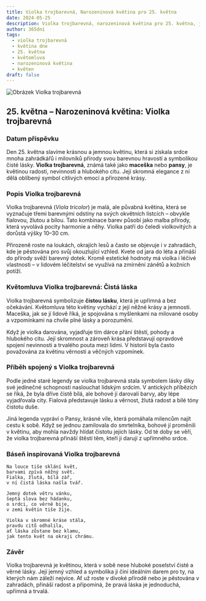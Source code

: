 ```yaml
---
title: Violka trojbarevná, Narozeninová květina pro 25. května
date: 2024-05-25
description: Violka trojbarevná, narozeninová květina pro 25. května, je symbolem Čistá láska. Objevte její jedinečný význam, fascinující příběhy a poezii, která oslavuje její krásu.
author: 365dní
tags:
  - violka trojbarevná
  - květina dne
  - 25. května
  - květomluva
  - narozeninová květina
  - květen
draft: false
---
```


![Obrázek Violka trojbarevná](https://cdn.pixabay.com/photo/2018/05/04/11/06/pansy-3373732_960_720.jpg#center)


## 25. května – Narozeninová květina: Violka trojbarevná

### Datum příspěvku

Den 25. května slavíme krásnou a jemnou květinu, která si získala srdce mnoha zahrádkářů i milovníků přírody svou barevnou hravostí a symbolikou čisté lásky. **Violka trojbarevná**, známá také jako **maceška** nebo **pansy**, je květinou radosti, nevinnosti a hlubokého citu. Její skromná elegance z ní dělá oblíbený symbol citlivých emocí a přirozené krásy.

### Popis Violka trojbarevná

Violka trojbarevná (_Viola tricolor_) je malá, ale půvabná květina, která se vyznačuje třemi barevnými odstíny na svých okvětních lístcích – obvykle fialovou, žlutou a bílou. Tato kombinace barev působí jako malba přírody, která vyvolává pocity harmonie a něhy. Violka patří do čeledi violkovitých a dorůstá výšky 10–30 cm.

Přirozeně roste na loukách, okrajích lesů a často se objevuje i v zahradách, kde je pěstována pro svůj okouzlující vzhled. Kvete od jara do léta a přináší do přírody svěží barevný dotek. Kromě estetické hodnoty má violka i léčivé vlastnosti – v lidovém léčitelství se využívá na zmírnění zánětů a kožních potíží.

### Květomluva Violka trojbarevná: Čistá láska

Violka trojbarevná symbolizuje **čistou lásku**, která je upřímná a bez očekávání. Květomluva této květiny vychází z její něžné krásy a jemnosti. Maceška, jak se jí lidově říká, je spojována s myšlenkami na milované osoby a vzpomínkami na chvíle plné lásky a porozumění.

Když je violka darována, vyjadřuje tím dárce přání štěstí, pohody a hlubokého citu. Její skromnost a zároveň krása představují opravdové spojení nevinnosti a trvalého pouta mezi lidmi. V historii byla často považována za květinu věrnosti a věčných vzpomínek.

### Příběh spojený s Violka trojbarevná

Podle jedné staré legendy se violka trojbarevná stala symbolem lásky díky své jedinečné schopnosti naslouchat lidským srdcím. V antických příbězích se říká, že byla dříve čistě bílá, ale bohové jí darovali barvy, aby lépe vyjadřovala city. Fialová představuje lásku a věrnost, žlutá radost a bílé tóny čistotu duše.

Jiná legenda vypráví o Pansy, krásné víle, která pomáhala milencům najít cestu k sobě. Když se jednou zamilovala do smrtelníka, bohové jí proměnili v květinu, aby mohla navždy hlídat čistotu jejich lásky. Od té doby se věří, že violka trojbarevná přináší štěstí těm, kteří ji darují z upřímného srdce.

### Báseň inspirovaná Violka trojbarevná

```
Na louce tiše sklání květ,  
barvami zpívá něžný svět.  
Fialka, žlutá, bílá zář,  
v ní čistá láska našla tvář.  

Jemný dotek větru vánku,  
šeptá slova bez hádanku,  
o srdci, co věrně bije,  
v zemi květin tiše žije.  

Violka v skromné kráse stála,  
pravdu citů odhalila,  
ať láska zůstane bez klamu,  
jak tento květ na okraji chrámu.  
```

### Závěr

Violka trojbarevná je květinou, která v sobě nese hluboké poselství čisté a věrné lásky. Její jemný vzhled a symbolika ji činí ideálním darem pro ty, na kterých nám záleží nejvíce. Ať už roste v divoké přírodě nebo je pěstována v zahradách, přináší radost a připomíná, že pravá láska je jednoduchá, upřímná a trvalá.